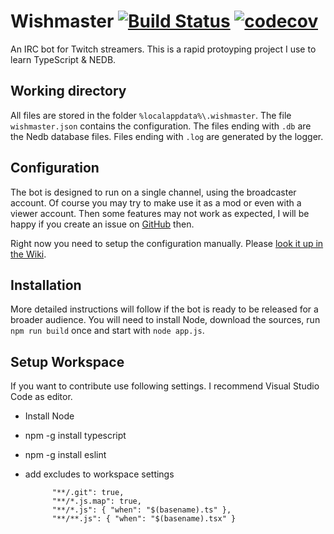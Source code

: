 
# Wishmaster [![Build Status](https://travis-ci.com/VashSan/wishmaster.svg?branch=master)](https://travis-ci.com/VashSan/wishmaster) [![codecov](https://codecov.io/gh/VashSan/wishmaster/branch/master/graph/badge.svg)](https://codecov.io/gh/VashSan/wishmaster)

An IRC bot for Twitch streamers. This is a rapid protoyping project I use to learn TypeScript & NEDB.

## Working directory
All files are stored in the folder ```%localappdata%\.wishmaster```. 
The file ```wishmaster.json``` contains the configuration.
The files ending with ```.db``` are the Nedb database files.
Files ending with ```.log``` are generated by the logger.

## Configuration
The bot is designed to run on a single channel, using the broadcaster account. 
Of course you may try to make use it as a mod or even with a viewer account. 
Then some features may not work as expected, I will be happy if you create an issue on [GitHub](https://github.com/VashSan/wishmaster/issues) then.

Right now you need to setup the configuration manually. Please [look it up in the Wiki](https://github.com/VashSan/wishmaster/wiki/Configuration).

## Installation
More detailed instructions will follow if the bot is ready to be released for a broader audience.
You will need to install Node, download the sources, run `npm run build` once and start with `node app.js`.

## Setup Workspace
If you want to contribute use following settings. I recommend Visual Studio Code as editor.

* Install Node
* npm -g install typescript
* npm -g install eslint
* add excludes to workspace settings

			"**/.git": true,
			"**/*.js.map": true,
			"**/*.js": { "when": "$(basename).ts" },
			"**/**.js": { "when": "$(basename).tsx" }
